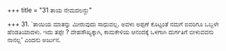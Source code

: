 +++
title = "31 ತಾಯ ನೇಮದಲನ್ದು"

+++
31. `ತಾಯಿಯ ಮಾತನ್ನು ಮೀರುವುದು ಸಾಧುವಲ್ಲ. ಅವಳು ಅಪ್ಪಣೆ ಕೊಟ್ಟಂತೆ ನಮಗೆ ಐವರಿಗೂ ಒಬ್ಬಳೇ ಹೆಂಡತಿಯಾದಳು. ಇದು ತಪ್ಪೇ ? ದೇಹಸೌಖ್ಯಕ್ಕಾಗಿ, ಕಾಮಕೇಳಿಯ ಆನಂದಕ್ಕೆ ಒಳಗಾಗಿ ದುರ್ಗತಿಗೆ ಬೀಳುವವನು ನಾನಲ್ಲ' ಎಂದನು ಅರ್ಜುನ.